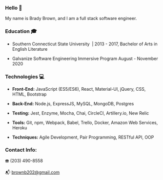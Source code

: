 ### Hello 👋

My name is Brady Brown, and I am a full stack software engineer.

### Education :mortar_board:

* Southern Connecticut State University ​ | 2013 - 2017, Bachelor of Arts in English Literature

* Galvanize Software Engineering Immersive Program August - November 2020


### Technologies :computer:

* __Front-End:__ JavaScript (ES5/ES6), React, Material-UI, jQuery, CSS, HTML, Bootstrap

* __Back-End:__ Node.js, ExpressJS, MySQL, MongoDB, Postgres

* __Testing:__ Jest, Enzyme, Mocha, Chai, CircleCI, Artillery.io, New Relic

* __Tools:__ Git, npm, Webpack, Babel, Trello, Docker, Amazon Web Services, Heroku

* __Techniques:__ Agile Development, Pair Programming, RESTful API, OOP


### Contact Info:

:telephone: (203) 490-8558

:mailbox_with_mail: brownb202@gmail.com
